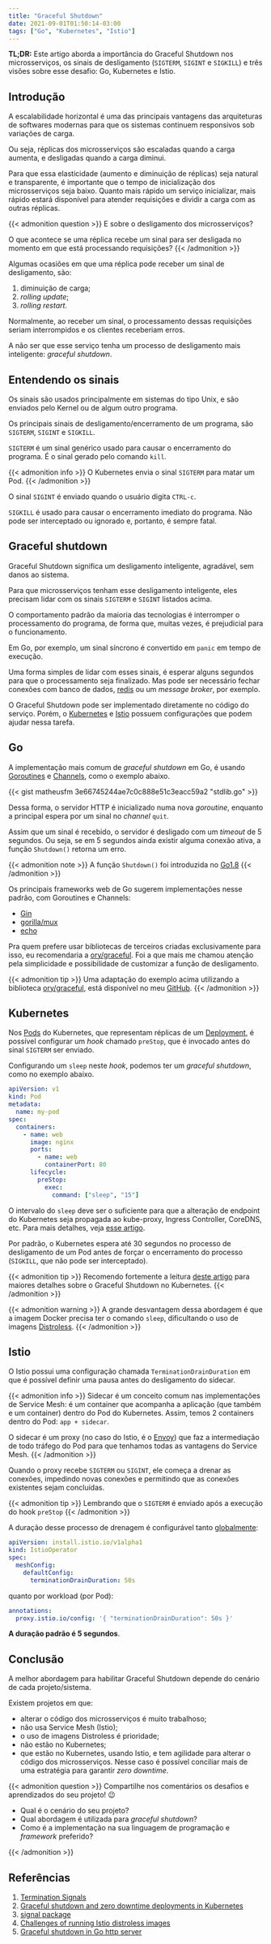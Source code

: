 ```yaml
---
title: "Graceful Shutdown"
date: 2021-09-01T01:50:14-03:00
tags: ["Go", "Kubernetes", "Istio"]
---
```

**TL;DR:**
Este artigo aborda a importância do Graceful Shutdown nos microsserviços, 
os sinais de desligamento (`SIGTERM`, `SIGINT` e `SIGKILL`) 
e três visões sobre esse desafio: Go, Kubernetes e Istio.
<!--more-->

## Introdução

A escalabilidade horizontal é uma das principais vantagens das arquiteturas de softwares modernas 
para que os sistemas continuem responsivos sob variações de carga. 

Ou seja, réplicas dos microsserviços são escaladas quando a carga aumenta, e desligadas quando a carga diminui.

Para que essa elasticidade (aumento e diminuição de réplicas) seja natural e transparente, 
é importante que o tempo de inicialização dos microsserviços seja baixo.
Quanto mais rápido um serviço inicializar, 
mais rápido estará disponível para atender requisições 
e dividir a carga com as outras réplicas.

{{< admonition question >}}
E sobre o desligamento dos microsserviços?

O que acontece se uma réplica recebe um sinal para ser desligada no momento em que está processando requisições?
{{< /admonition >}}

Algumas ocasiões em que uma réplica pode receber um sinal de desligamento, são:
1. diminuição de carga;
2. _rolling update_;
3. _rolling restart_.

Normalmente, ao receber um sinal, o processamento dessas requisições seriam interrompidos e os clientes receberiam erros.

A não ser que esse serviço tenha um processo de desligamento mais inteligente: _graceful shutdown_.

## Entendendo os sinais

Os sinais são usados principalmente em sistemas do tipo Unix, e são enviados pelo Kernel ou de algum outro programa.

Os principais sinais de desligamento/encerramento de um programa, são `SIGTERM`, `SIGINT` e `SIGKILL`.

`SIGTERM` é um sinal genérico usado para causar o encerramento do programa. É o sinal gerado pelo comando `kill`.

{{< admonition info >}}
O Kubernetes envia o sinal `SIGTERM` para matar um Pod.
{{< /admonition >}}

O sinal `SIGINT` é enviado quando o usuário digita `CTRL-c`.

`SIGKILL` é usado para causar o encerramento imediato do programa. 
Não pode ser interceptado ou ignorado e, portanto, é sempre fatal.

## Graceful shutdown

Graceful Shutdown significa um desligamento inteligente, agradável, sem danos ao sistema.

Para que microsserviços tenham esse desligamento inteligente, eles precisam lidar com os sinais `SIGTERM` e `SIGINT` listados acima.

O comportamento padrão da maioria das tecnologias é interromper o processamento do programa, 
de forma que, muitas vezes, é prejudicial para o funcionamento.

Em Go, por exemplo, um sinal síncrono é convertido em `panic` em tempo de execução.

Uma forma simples de lidar com esses sinais, é esperar alguns segundos para que o processamento seja finalizado. 
Mas pode ser necessário fechar conexões com banco de dados, [redis](https://redis.io/) ou um _message broker_, por exemplo.

O Graceful Shutdown pode ser implementado diretamente no código do serviço.
Porém, o [Kubernetes](https://kubernetes.io/) e [Istio](https://istio.io/) possuem configurações que podem ajudar nessa tarefa.

## Go

A implementação mais comum de _graceful shutdown_ em Go, 
é usando [Goroutines](https://gobyexample.com/goroutines) e [Channels](https://gobyexample.com/channels), como o exemplo abaixo.

{{< gist matheusfm 3e66745244ae7c0c888e51c3eacc59a2 "stdlib.go" >}}

Dessa forma, o servidor HTTP é inicializado numa nova _goroutine_, enquanto a principal espera por um sinal no _channel_ `quit`.

Assim que um sinal é recebido, o servidor é desligado com um _timeout_ de 5 segundos.
Ou seja, se em 5 segundos ainda existir alguma conexão ativa, a função `Shutdown()` retorna um erro.

{{< admonition note >}}
A função `Shutdown()` foi introduzida no [Go1.8](https://golang.org/doc/go1.8#http_shutdown)
{{< /admonition >}}

Os principais frameworks web de Go sugerem implementações nesse padrão, com Goroutines e Channels:
- [Gin](https://github.com/gin-gonic/gin#graceful-shutdown-or-restart)
- [gorilla/mux](https://github.com/gorilla/mux#graceful-shutdown)
- [echo](https://echo.labstack.com/cookbook/graceful-shutdown/)

Pra quem prefere usar bibliotecas de terceiros criadas exclusivamente para isso, 
eu recomendaria a [ory/graceful](https://github.com/ory/graceful). 
Foi a que mais me chamou atenção pela simplicidade e possibilidade de customizar a função de desligamento.

{{< admonition tip >}}
Uma adaptação do exemplo acima utilizando a biblioteca [ory/graceful](https://github.com/ory/graceful), 
está disponível no meu [GitHub](https://github.com/matheusfm/go-graceful/blob/master/ory.go).
{{< /admonition >}}

## Kubernetes

Nos [Pods](https://kubernetes.io/docs/concepts/workloads/pods/) do Kubernetes, 
que representam réplicas de um [Deployment](https://kubernetes.io/docs/concepts/workloads/controllers/deployment/),
é possível configurar um _hook_ chamado `preStop`, que é invocado antes do sinal `SIGTERM` ser enviado.

Configurando um `sleep` neste _hook_, podemos ter um _graceful shutdown_, como no exemplo abaixo.

```yaml
apiVersion: v1
kind: Pod
metadata:
  name: my-pod
spec:
  containers:
    - name: web
      image: nginx
      ports:
        - name: web
          containerPort: 80
      lifecycle:
        preStop:
          exec:
            command: ["sleep", "15"]
```

O intervalo do `sleep` deve ser o suficiente para que a alteração de endpoint do Kubernetes seja propagada ao 
kube-proxy, Ingress Controller, CoreDNS, etc. 
Para mais detalhes, veja [esse artigo](https://learnk8s.io/graceful-shutdown).

Por padrão, o Kubernetes espera até 30 segundos no processo de desligamento de um Pod 
antes de forçar o encerramento do processo (`SIGKILL`, que não pode ser interceptado).

{{< admonition tip >}}
Recomendo fortemente a leitura [deste artigo](https://learnk8s.io/graceful-shutdown) para maiores detalhes 
sobre o Graceful Shutdown no Kubernetes.
{{< /admonition >}}

{{< admonition warning >}}
A grande desvantagem dessa abordagem é que a imagem Docker precisa ter o comando `sleep`, 
dificultando o uso de imagens [Distroless](https://github.com/GoogleContainerTools/distroless).
{{< /admonition >}}

## Istio

O Istio possui uma configuração chamada `TerminationDrainDuration` em que é possível definir uma pausa antes do desligamento do sidecar.

{{< admonition info >}}
Sidecar é um conceito comum nas implementações de Service Mesh:
é um container que acompanha a aplicação (que também e um container) dentro do Pod do Kubernetes. 
Assim, temos 2 containers dentro do Pod: `app + sidecar`.

O sidecar é um proxy (no caso do Istio, é o [Envoy](https://www.envoyproxy.io/))
que faz a intermediação de todo tráfego do Pod para que tenhamos todas as vantagens do Service Mesh. 
{{< /admonition >}}

Quando o proxy recebe `SIGTERM` ou `SIGINT`, ele começa a drenar as conexões, 
impedindo novas conexões e permitindo que as conexões existentes sejam concluídas.

{{< admonition tip >}}
Lembrando que o `SIGTERM` é enviado após a execução do hook `preStop`
{{< /admonition >}}

A duração desse processo de drenagem é configurável tanto [globalmente](https://istio.io/v1.11/docs/reference/config/istio.mesh.v1alpha1/#ProxyConfig):

```yaml
apiVersion: install.istio.io/v1alpha1
kind: IstioOperator
spec:
  meshConfig:
    defaultConfig:
      terminationDrainDuration: 50s
```

quanto por workload (por Pod):

```yaml
annotations:
  proxy.istio.io/config: '{ "terminationDrainDuration": 50s }'
```

**A duração padrão é 5 segundos**.

## Conclusão

A melhor abordagem para habilitar Graceful Shutdown depende do cenário de cada projeto/sistema.

Existem projetos em que: 
- alterar o código dos microsserviços é muito trabalhoso;
- não usa Service Mesh (Istio);
- o uso de imagens Distroless é prioridade;
- não estão no Kubernetes;
- que estão no Kubernetes, usando Istio, e tem agilidade para alterar o código dos microsserviços.
  Nesse caso é possível conciliar mais de uma estratégia para garantir _zero downtime_.

{{< admonition question >}}
Compartilhe nos comentários os desafios e aprendizados do seu projeto! :wink:

- Qual é o cenário do seu projeto? 
- Qual abordagem é utilizada para _graceful shutdown_? 
- Como é a implementação na sua linguagem de programação e _framework_ preferido?

{{< /admonition >}}

## Referências

1. [Termination Signals](https://www.gnu.org/software/libc/manual/html_node/Termination-Signals.html)
2. [Graceful shutdown and zero downtime deployments in Kubernetes](https://learnk8s.io/graceful-shutdown)
3. [signal package](https://pkg.go.dev/os/signal)
4. [Challenges of running Istio distroless images](https://www.solo.io/blog/challenges-of-running-istio-distroless-images/)
5. [Graceful shutdown in Go http server](https://medium.com/honestbee-tw-engineer/gracefully-shutdown-in-go-http-server-5f5e6b83da5a)
